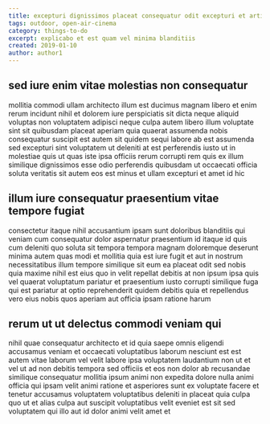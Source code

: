 ```yaml
---
title: excepturi dignissimos placeat consequatur odit excepturi et article 4823
tags: outdoor, open-air-cinema
category: things-to-do
excerpt: explicabo et est quam vel minima blanditiis
created: 2019-01-10
author: author1
---
```


## sed iure enim vitae molestias non consequatur

mollitia commodi ullam architecto illum est ducimus magnam libero et enim rerum incidunt nihil et dolorem iure perspiciatis sit dicta neque aliquid voluptas non voluptatem adipisci neque culpa autem libero illum voluptate sint sit quibusdam placeat aperiam quia quaerat assumenda nobis consequatur suscipit est autem sit quidem sequi labore ab est assumenda sed excepturi sint voluptatem ut deleniti at est perferendis iusto ut in molestiae quis ut quas iste ipsa officiis rerum corrupti rem quis ex illum similique dignissimos esse odio perferendis quibusdam ut occaecati officia soluta veritatis sit autem eos est minus et ullam excepturi et amet id hic

## illum iure consequatur praesentium vitae tempore fugiat

consectetur itaque nihil accusantium ipsam sunt doloribus blanditiis qui veniam cum consequatur dolor aspernatur praesentium id itaque id quis cum deleniti quo soluta sit tempora tempora magnam doloremque deserunt minima autem quas modi et mollitia quia est iure fugit et aut in nostrum necessitatibus illum tempore similique sit eum ea placeat odit sed nobis quia maxime nihil est eius quo in velit repellat debitis at non ipsum ipsa quis vel quaerat voluptatum pariatur et praesentium iusto corrupti similique fuga qui est pariatur at optio reprehenderit quidem debitis quia et repellendus vero eius nobis quos aperiam aut officia ipsam ratione harum

## rerum ut ut delectus commodi veniam qui

nihil quae consequatur architecto et id quia saepe omnis eligendi accusamus veniam et occaecati voluptatibus laborum nesciunt est est autem vitae laborum vel velit labore ipsa voluptatem laudantium non ut et vel ut ad non debitis tempora sed officiis et eos non dolor ab recusandae similique consequatur mollitia ipsum animi non expedita dolore nulla animi officia qui ipsam velit animi ratione et asperiores sunt ex voluptate facere et tenetur accusamus voluptatem voluptatibus deleniti in placeat quia culpa quo ut et alias culpa aut suscipit voluptatibus velit eveniet est sit sed voluptatem qui illo aut id dolor animi velit amet et
